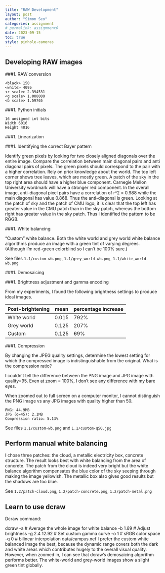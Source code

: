 ```yaml
---
title: "RAW Development"
layout: post
author: "Simon Seo"
categories: assignment
# permalink: assignment0
date: 2023-09-15
toc: true
style: pinhole-cameras
---
```


<!-- excerpt_separator -->

## Developing RAW images 		

###1. RAW conversion


```
<black> 150
<white> 4095
<r scale> 2.394531 
<g scale> 1.000000 
<b scale> 1.59765
```

###1. Python initials

```
16 unsigned int bits 
Width 6016
Height 4016
```

###1. Linearization 


###1. Identifying the correct Bayer pattern

Identify green pixels by looking for two closely aligned diagonals over the entire image. Compare the correlation between main diagonal pairs and anti diagonal pairs of pixels. The green pixels should correspond to the pair with a higher correlation.
Rely on prior knowledge about the world. The top left corner shows tree leaves, which are mostly green. A patch of the sky in the top right area should have a higher blue component. Carnegie Mellon University wordmark will have a stronger red component. 
In the overall image, anti-diagonal pixel pairs have a correlation of r^2 = 0.988 while the main diagonal has value 0.868. Thus the anti-diagonal is green. Looking at the patch of sky and the patch of CMU logo, it is clear that the top left has greater value in the CMU patch than in the sky patch, whereas the bottom right has greater value in the sky patch. Thus I identified the pattern to be RGGB. 

###1. White balancing	

“Custom” white balance. Both the white world and grey world white balance algorithms produce an image with a green tint of varying degrees. (Although I’m red-green colorblind so I can’t be 100% sure.)


See files `1.1/custom-wb.png`, `1.1/grey_world-wb.png`, `1.1/white_world-wb.png`


###1. 	Demosaicing 


			
###1. Brightness adjustment and gamma encoding 


From my experiments, I found the following brightness settings to produce ideal images. 

| Post-brightening    | mean    | percentage increase    |
|---------------- | --------------- | ------------ |
| White world    | 0.015    | 792% |
| Grey world    | 0.125    | 207% |
| Custom   | 0.125   | 69% |


  	 
 					
 					
					

###1. Compression


By changing the JPEG quality settings, determine the lowest setting for which the compressed image is indistinguishable from the original. What is the compression ratio? 

I couldn’t tell the difference between the PNG image and JPG image with quality=95. Even at zoom = 100%, I don’t 
see any difference with my bare eyes.


When zoomed out to full screen on a computer monitor, I cannot distinguish the PNG image vs any JPG images with quality higher than 50.

```
PNG: 44.9MB 
JPG (q=45): 2.1MB
Compression ratio: 5.13%
```


See files `1.1/custom-wb.png` and `1.1/custom-q50.jpg`


## Perform manual white balancing  		 	 	 				
I chose three patches: the cloud, a metallic electricity box, concrete structure. The result looks best with white balancing from the area of concrete. The patch from the cloud is indeed very bright but the white balance algorithm compensates the blue color of the sky seeping through making the image yellowish. The metallic box also gives good results but the shadows are too blue. 


See `1.2/patch-cloud.png`, `1.2/patch-concrete.png`, `1.2/patch-metal.png`

					
## Learn to use dcraw 
Dcraw command:

dcraw 
-a		# Average the whole image for white balance
-b 1.69	# Adjust brightness
-g 2.4 12.92 # Set custom gamma curve
-o 1		# sRGB color space
-q 0 	# bilinear interpolation
data/campus.nef
I prefer the custom white balanced image the best, because the dynamic range covers both the dark and white areas which contributes hugely to the overall visual quality. However, when zoomed in, I can 
see that dcraw’s demosaicing algorithm performs better. The white-world and grey-world images show a 
slight green tint globally.

